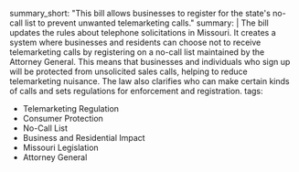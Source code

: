 summary_short: "This bill allows businesses to register for the state's no-call list to prevent unwanted telemarketing calls."
summary: |
  The bill updates the rules about telephone solicitations in Missouri. It creates a system where businesses and residents can choose not to receive telemarketing calls by registering on a no-call list maintained by the Attorney General. This means that businesses and individuals who sign up will be protected from unsolicited sales calls, helping to reduce telemarketing nuisance. The law also clarifies who can make certain kinds of calls and sets regulations for enforcement and registration.
tags:
  - Telemarketing Regulation
  - Consumer Protection
  - No-Call List
  - Business and Residential Impact
  - Missouri Legislation
  - Attorney General
